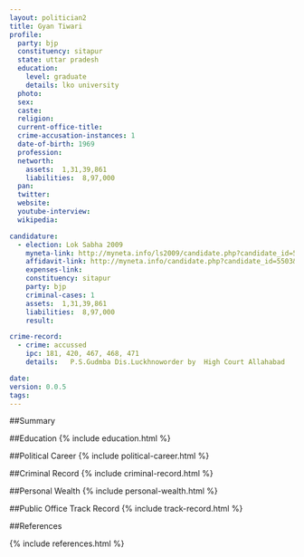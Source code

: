 ```yaml
---
layout: politician2
title: Gyan Tiwari
profile: 
  party: bjp
  constituency: sitapur
  state: uttar pradesh
  education: 
    level: graduate
    details: lko university
  photo: 
  sex: 
  caste: 
  religion: 
  current-office-title: 
  crime-accusation-instances: 1
  date-of-birth: 1969
  profession: 
  networth: 
    assets:  1,31,39,861
    liabilities:  8,97,000
  pan: 
  twitter: 
  website: 
  youtube-interview: 
  wikipedia: 

candidature: 
  - election: Lok Sabha 2009
    myneta-link: http://myneta.info/ls2009/candidate.php?candidate_id=5503
    affidavit-link: http://myneta.info/candidate.php?candidate_id=5503&scan=original
    expenses-link: 
    constituency: sitapur 
    party: bjp
    criminal-cases: 1
    assets:  1,31,39,861
    liabilities:  8,97,000
    result:  

crime-record: 
  - crime: accussed
    ipc: 181, 420, 467, 468, 471
    details:   P.S.Gudmba Dis.Luckhnoworder by  High Court Allahabad    W.P.NO.1835 (M/B)2009 ,19.02.2009  

date: 
version: 0.0.5
tags: 
---
```

##Summary


##Education
{% include education.html %}


##Political Career
{% include political-career.html %}


##Criminal Record
{% include criminal-record.html %}


##Personal Wealth
{% include personal-wealth.html %}


##Public Office Track Record
{% include track-record.html %}


##References


{% include references.html %}